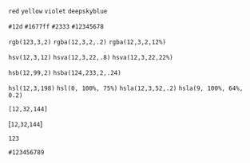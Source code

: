 <!-- expected -->

`red`
`yellow`
`violet`
`deepskyblue`

`#12d`
`#1677ff`
`#2333`
`#12345678`

`rgb(123,3,2)`
`rgba(12,3,2,.2)`
`rgba(12,3,2,12%)`

`hsv(12,3,12)`
`hsva(12,3,22,.8)`
`hsva(12,3,22,22%)`

`hsb(12,99,2)`
`hsba(124,233,2,.24)`

`hsl(12,3,198)`
`hsl(0, 100%, 75%)`
`hsla(12,3,52,.2)`
`hsla(9, 100%, 64%, 0.2)`

<!-- 👇👇👇 invalid 👇👇👇 -->

`[12,32,144]`

[`12`,`32`,`144`]

`123`

`#123456789`
